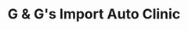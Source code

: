 ---
title: "G & G's Import Auto Clinic"
url: /denver/g-and-gs-import-auto-clinic/
shop: car repair
---